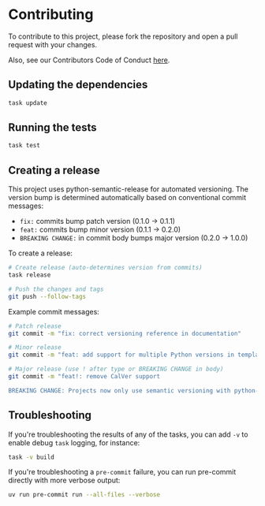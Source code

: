 # Contributing

To contribute to this project, please fork the repository and open a pull request with your changes.

Also, see our Contributors Code of Conduct [here](./.github/CONTRIBUTING.md).

## Updating the dependencies

```bash
task update
```

## Running the tests

```bash
task test
```

## Creating a release

This project uses python-semantic-release for automated versioning. The version bump is determined automatically based on conventional commit messages:

- `fix:` commits bump patch version (0.1.0 -> 0.1.1)
- `feat:` commits bump minor version (0.1.1 -> 0.2.0)
- `BREAKING CHANGE:` in commit body bumps major version (0.2.0 -> 1.0.0)

To create a release:

```bash
# Create release (auto-determines version from commits)
task release

# Push the changes and tags
git push --follow-tags
```

Example commit messages:
```bash
# Patch release
git commit -m "fix: correct versioning reference in documentation"

# Minor release
git commit -m "feat: add support for multiple Python versions in template"

# Major release (use ! after type or BREAKING CHANGE in body)
git commit -m "feat!: remove CalVer support

BREAKING CHANGE: Projects now only use semantic versioning with python-semantic-release"
```

## Troubleshooting

If you're troubleshooting the results of any of the tasks, you can add `-v` to enable debug `task` logging, for instance:

```bash
task -v build
```

If you're troubleshooting a `pre-commit` failure, you can run pre-commit directly with more verbose output:

```bash
uv run pre-commit run --all-files --verbose
```
